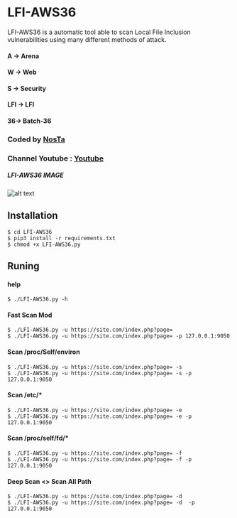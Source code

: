 # LFI-AWS36

LFI-AWS36 is a  automatic tool able to scan  Local File Inclusion vulnerabilities using many different methods of attack.
#### A -> Arena  
#### W -> Web 
#### S -> Security 
#### LFI -> LFI
#### 36-> Batch-36
### Coded by [NosTa](https://t.me/NosTaMod)
### Channel Youtube : [Youtube](https://www.youtube.com/c/nostamod)

##### LFI-AWS36 IMAGE
![alt text](https://a.top4top.io/p_2113f3va81.png "LFI-AWS36")






## Installation
``` 
$ cd LFI-AWS36 
$ pip3 install -r requirements.txt
$ chmod +x LFI-AWS36.py 

```
## Runing

#### help
```
$ ./LFI-AWS36.py -h
```
#### Fast Scan Mod
```
$ ./LFI-AWS36.py -u https://site.com/index.php?page=
$ ./LFI-AWS36.py -u https://site.com/index.php?page= -p 127.0.0.1:9050
```
#### Scan /proc/Self/environ
```
$ ./LFI-AWS36.py -u https://site.com/index.php?page= -s 
$ ./LFI-AWS36.py -u https://site.com/index.php?page= -s -p 127.0.0.1:9050
```
#### Scan /etc/*
```
$ ./LFI-AWS36.py -u https://site.com/index.php?page= -e
$ ./LFI-AWS36.py -u https://site.com/index.php?page= -e -p 127.0.0.1:9050
```
#### Scan /proc/self/fd/*
```
$ ./LFI-AWS36.py -u https://site.com/index.php?page= -f
$ ./LFI-AWS36.py -u https://site.com/index.php?page= -f -p 127.0.0.1:9050
```
#### Deep Scan <> Scan All Path
```
$ ./LFI-AWS36.py -u https://site.com/index.php?page= -d
$ ./LFI-AWS36.py -u https://site.com/index.php?page= -d  -p 127.0.0.1:9050
``` 


